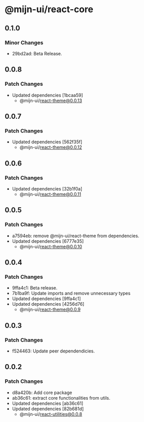 # @mijn-ui/react-core

## 0.1.0

### Minor Changes

- 29bd2ad: Beta Release.

## 0.0.8

### Patch Changes

- Updated dependencies [1bcaa59]
  - @mijn-ui/react-theme@0.0.13

## 0.0.7

### Patch Changes

- Updated dependencies [562f35f]
  - @mijn-ui/react-theme@0.0.12

## 0.0.6

### Patch Changes

- Updated dependencies [32b1f0a]
  - @mijn-ui/react-theme@0.0.11

## 0.0.5

### Patch Changes

- a7594eb: remove @mijn-ui/react-theme from dependencies.
- Updated dependencies [6777e35]
  - @mijn-ui/react-theme@0.0.10

## 0.0.4

### Patch Changes

- 9ffa4c1: Beta release.
- 7b1ba9f: Update imports and remove unnecessary types
- Updated dependencies [9ffa4c1]
- Updated dependencies [4256d76]
  - @mijn-ui/react-theme@0.0.9

## 0.0.3

### Patch Changes

- f524463: Update peer dependendicies.

## 0.0.2

### Patch Changes

- d8a420b: Add core package
- ab36c61: extract core functionalities from utils.
- Updated dependencies [ab36c61]
- Updated dependencies [82b681d]
  - @mijn-ui/react-utilities@0.0.8
